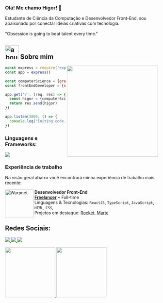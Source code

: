 ### Olá! Me chamo Higor! 👋

Estudante de Ciência da Computação e Desenvolvedor Front-End, sou apaixonado por conectar ideias criativas com tecnologia.
<br><br>
"Obsession is going to beat talent every time."

## <img width="45" alt="about" src="https://raw.github.com/elizarov/elizarov/master/about.png"> Sobre mim

<img align="right" width="300" src="https://i.pinimg.com/originals/e8/f4/53/e8f453469a3ec97ecd354df465d73913.gif"/>

```javascript
const express = require('express')
const app = express()

const computerScience = {graduation: "Computer Science"}
const frontEndDeveloper = {stack: "Front-End Developer"}

app.get('/', (req, res) => {
  const higor = {computerScience, frontEndDeveloper}
  return res.send(higor)
})

app.listen(3000, () => {
  console.log("Initing code...")
})
```

### **Linguagens e Frameworks:**  

<div style="display: inline_block">
  <img src="https://skillicons.dev/icons?i=react,ts,js,styledcomponents,sass,bootstrap,gulp,html,css,tailwind,vue,java">
</div>

### Experiência de trabalho

Na visão geral abaixo você encontrará minha experiência de trabalho mais recente:

[<img align="left" height="94px" width="94px" alt="Warpnet" src="https://media.licdn.com/dms/image/C560BAQFtmg-VntWVnQ/company-logo_100_100/0/1535664718065?e=1703721600&v=beta&t=tdhHI_Aau6Nsjd_1BhrAHxwyxxpIpVvulO65MZePmgw"/>](https://www.higorstos.com/)

**Desenvolvedor Front-End** \
[**Freelancer**](https://www.higorstos.com/) • Full-time \
Linguagens & Tecnologias: `ReactJS`, `TypeScript`, `JavaScript`, `HTML`, `CSS`,\
Projetos em destaque: [Rocket](https://www.spacex.com/), [Marte](<https://pt.wikipedia.org/wiki/Marte_(planeta)>)
<br/>

## **Redes Sociais:**

<p align="left">
  <a target="_blank" href="https://www.linkedin.com/in/higorstos/" alt="Linkedin">
    <img src="https://img.shields.io/badge/-LinkedIn-%230077B5?style=for-the-badge&logo=linkedin&logoColor=white" target="_blank">
  </a> 

  <a target="_blank" href="https://www.instagram.com/higorkz7/" alt="Instagram">
    <img src="https://img.shields.io/badge/-Instagram-%23E4405F?style=for-the-badge&logo=instagram&logoColor=white" target="_blank">
  </a>
 
  <a target="_blank" href="mailto:higor.stos@outlook.com" alt="Microsoft Outlook">
    <img src="https://img.shields.io/badge/Microsoft_Outlook-0078D4?style=for-the-badge&logo=microsoft-outlook&logoColor=white"
  </a>
</p>

<a href="https://github.com/HigorStos">
  <img height='165em' src="https://github-readme-stats.vercel.app/api?username=HigorStos&show_icons=true&theme=dracula&include_all_commits=true&count_private=true">
  <img height='165em' src="https://github-readme-stats.vercel.app/api/top-langs/?username=HigorStos&layout=compact&langs_count=16&theme=dracula">
</a>
